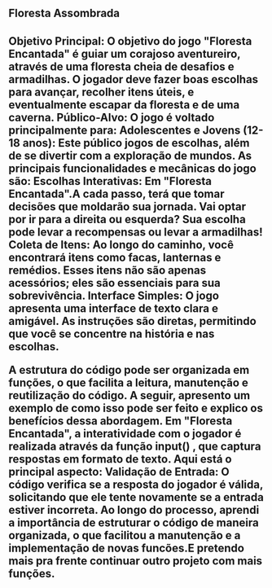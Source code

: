 <h2>Floresta Assombrada<h2>


Objetivo Principal:
O objetivo do jogo "Floresta Encantada" é guiar um corajoso aventureiro, através de uma floresta cheia de desafios e armadilhas. O jogador deve fazer boas escolhas para avançar, recolher itens úteis, e eventualmente escapar da floresta e de uma caverna.
Público-Alvo: O jogo é voltado principalmente para:
Adolescentes e Jovens (12-18 anos): Este público jogos de escolhas, além de se divertir com a exploração de mundos.
As principais funcionalidades e mecânicas do jogo são: 
Escolhas Interativas:
Em "Floresta Encantada".A cada passo, terá que tomar decisões que moldarão sua jornada. Vai optar por ir para a direita ou esquerda? Sua escolha pode levar a recompensas ou levar a armadilhas!
Coleta de Itens:
Ao longo do caminho, você encontrará itens como facas, lanternas e remédios. Esses itens não são apenas acessórios; eles são essenciais para sua sobrevivência.
Interface Simples:
O jogo apresenta uma interface de texto clara e amigável. As instruções são diretas, permitindo que você se concentre na história e nas escolhas.


A estrutura do código pode ser organizada em funções, o que facilita a leitura, manutenção e reutilização do código. A seguir, apresento um exemplo de como isso pode ser feito e explico os benefícios dessa abordagem.
Em "Floresta Encantada", a interatividade com o jogador é realizada através da função input() , que captura respostas em formato de texto. Aqui está o principal aspecto:
Validação de Entrada: O código verifica se a resposta do jogador é válida, solicitando que ele tente novamente se a entrada estiver incorreta.
Ao longo do processo, aprendi a importância de estruturar o código de maneira organizada, o que facilitou a manutenção e a implementação de novas funcões.E pretendo mais pra frente continuar outro projeto com mais funções.

